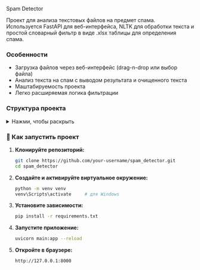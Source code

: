 Spam Detector

Проект для анализа текстовых файлов на предмет спама.  
Используется FastAPI для веб-интерфейса, NLTK для обработки текста и простой словарный фильтр в виде .xlsx таблицы для определения спама.

### Особенности

- Загрузка файлов через веб-интерфейс (drag-n-drop или выбор файла)
- Анализ текста на спам с выводом результата и очищенного текста
- Маштабируемость проекта
- Легко расширяемая логика фильтрации

### Структура проекта

<details>
<summary>Нажми, чтобы раскрыть</summary>

```plaintext
spam_detector/
├── core/
│   ├── file_loader.py       # Загрузка и чтение текстов
│   ├── text_cleaner.py      # Очистка текста
│   └── spam_filter.py       # Фильтрация спама
│
├── data/                   # Вспомогательные данные (словари, примеры и т.п.)
│   └── sample_messages.txt
│
├── uploads/                # Загруженные пользователем файлы
│
├── static/
│   ├── style.css           # Стили интерфейса
│   └── script.js           # Скрипт для загрузки файлов
│
├── templates/
│   └── index.html          # Jinja2-шаблон главной страницы
│
├── main.py                 # Основной файл FastAPI-приложения
└── requirements.txt        # Зависимости проекта
```
</details> 

### 💫 Как запустить проект

1. **Клонируйте репозиторий:**

    ```bash
    git clone https://github.com/your-username/spam_detector.git
    cd spam_detector
    ```

2. **Создайте и активируйте виртуальное окружение:**

    ```bash
    python -m venv venv
    venv\Scripts\activate     # для Windows
    ```

3. **Установите зависимости:**

    ```bash
    pip install -r requirements.txt
    ```

4. **Запустите приложение:**

    ```bash
    uvicorn main:app --reload
    ```

5. **Откройте в браузере:**

    ```
    http://127.0.0.1:8000
    ```
